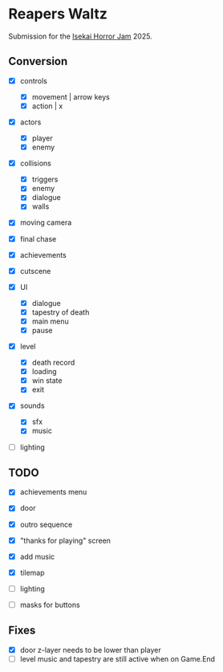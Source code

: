 # Reapers Waltz

Submission for the [Isekai Horror Jam](https://itch.io/jam/isekai-horror-jam) 2025.

## Conversion

- [x] controls
	- [x] movement  | arrow keys
	- [x] action    | x
- [x] actors
	- [x] player
	- [x] enemy
- [x] collisions
	- [x] triggers
	- [x] enemy
	- [x] dialogue
	- [x] walls
- [x] moving camera
- [x] final chase
- [x] achievements
- [x] cutscene
- [x] UI
	- [x] dialogue
	- [x] tapestry of death
	- [x] main menu
	- [x] pause
- [x] level
	- [x] death record
	- [x] loading
	- [x] win state
	- [x] exit
- [x] sounds
	- [x] sfx
	- [x] music
- [ ] lighting


## TODO

- [x] achievements menu
- [x] door
- [x] outro sequence
- [x] "thanks for playing" screen
- [x] add music
- [x] tilemap
- [ ] lighting
- [ ] masks for buttons


## Fixes

- [x] door z-layer needs to be lower than player
- [ ] level music and tapestry are still active when on Game.End

